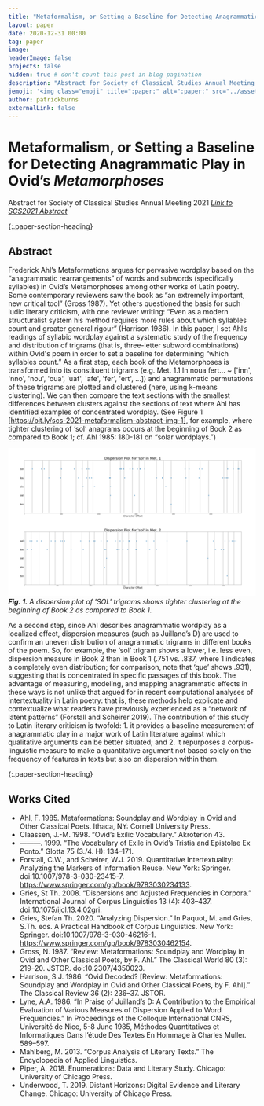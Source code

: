 ```yaml
---
title: "Metaformalism, or Setting a Baseline for Detecting Anagrammatic Play in Ovid’s Metamorphoses"
layout: paper
date: 2020-12-31 00:00
tag: paper
image:
headerImage: false
projects: false
hidden: true # don't count this post in blog pagination
description: "Abstract for Society of Classical Studies Annual Meeting 2021"
jemoji: '<img class="emoji" title=":paper:" alt=":paper:" src="../assets/images/paper-icon.png" height="20" width="20" align="absmiddle">'
author: patrickburns
externalLink: false
---
```


# Metaformalism, or Setting a Baseline for Detecting Anagrammatic Play in Ovid’s *Metamorphoses*
Abstract for Society of Classical Studies Annual Meeting 2021
*[Link to SCS2021 Abstract](https://classicalstudies.org/annual-meeting/152/abstract/metaformalism-or-setting-baseline-detecting-anagrammatic-play-ovid%E2%80%99s)*

{:.paper-section-heading}
## Abstract

Frederick Ahl’s Metaformations argues for pervasive wordplay based on the “anagrammatic rearrangements” of words and subwords (specifically syllables) in Ovid’s Metamorphoses among other works of Latin poetry. Some contemporary reviewers saw the book as “an extremely important, new critical tool” (Gross 1987). Yet others questioned the basis for such ludic literary criticism, with one reviewer writing: “Even as a modern structuralist system his method requires more rules about which syllables count and greater general rigour” (Harrison 1986).  In this paper, I set Ahl’s readings of syllabic wordplay against a systematic study of the frequency and distribution of trigrams (that is, three-letter subword combinations) within Ovid's poem in order to set a baseline for determining “which syllables count.” As a first step, each book of the Metamorphoses is transformed into its constituent trigrams (e.g. Met. 1.1 In noua fert... ~ ['inn', 'nno', 'nou', 'oua', 'uaf', 'afe', 'fer', 'ert', …]) and anagrammatic permutations of these trigrams are plotted and clustered (here, using k-means clustering). We can then compare the text sections with the smallest differences between clusters against the sections of text where Ahl has identified examples of concentrated wordplay. (See Figure 1 [https://bit.ly/scs-2021-metaformalism-abstract-img-1], for example, where tighter clustering of ‘sol’ anagrams occurs at the beginning of Book 2 as compared to Book 1; cf. Ahl 1985: 180-181 on “solar wordplays.”)

![Dispersion plot of 'SOL' trigram in Ovid, *Metamorphoses* 1 & 2](../assets/images/metaformalism.png)
***Fig. 1.*** *A dispersion plot of 'SOL' trigrams shows tighter clustering at the beginning of Book 2 as compared to Book 1.*

As a second step, since Ahl describes anagrammatic wordplay as a localized effect, dispersion measures (such as Juilland’s D) are used to confirm an uneven distribution of anagrammatic trigrams in different books of the poem. So, for example, the ‘sol’ trigram shows a lower, i.e. less even, dispersion measure in Book 2 than in Book 1 (.751 vs. .837, where 1 indicates a completely even distribution; for comparison, note that ‘que’ shows .931), suggesting that is concentrated in specific passages of this book. The advantage of measuring, modeling, and mapping anagrammatic effects in these ways is not unlike that argued for in recent computational analyses of intertextuality in Latin poetry: that is, these methods help explicate and contextualize what readers have previously experienced as a “network of latent patterns” (Forstall and Scheirer 2019). The contribution of this study to Latin literary criticism is twofold: 1. it provides a baseline measurement of anagrammatic play in a major work of Latin literature against which qualitative arguments can be better situated; and 2. it repurposes a corpus-linguistic measure to make a quantitative argument not based solely on the frequency of features in texts but also on dispersion within them.

{:.paper-section-heading}
## Works Cited

- Ahl, F. 1985. Metaformations: Soundplay and Wordplay in Ovid and Other Classical Poets. Ithaca, NY: Cornell University Press.
- Claassen, J.-M. 1998. “Ovid’s Exilic Vocabulary.” Akroterion 43.
- ———. 1999. “The Vocabulary of Exile in Ovid’s Tristia and Epistolae Ex Ponto.” Glotta 75 (3./4. H): 134–171.
- Forstall, C.W., and Scheirer, W.J. 2019. Quantitative Intertextuality: Analyzing the Markers of Information Reuse. New York: Springer. doi:10.1007/978-3-030-23415-7. https://www.springer.com/gp/book/9783030234133.
- Gries, St Th. 2008. “Dispersions and Adjusted Frequencies in Corpora.” International Journal of Corpus Linguistics 13 (4): 403–437. doi:10.1075/ijcl.13.4.02gri.
- Gries, Stefan Th. 2020. “Analyzing Dispersion.” In Paquot, M. and Gries, S.Th. eds. A Practical Handbook of Corpus Linguistics. New York: Springer. doi:10.1007/978-3-030-46216-1. https://www.springer.com/gp/book/9783030462154.
- Gross, N. 1987. “Review: Metaformations: Soundplay and Wordplay in Ovid and Other Classical Poets, by F. Ahl.” The Classical World 80 (3): 219–20. JSTOR. doi:10.2307/4350023.
- Harrison, S.J. 1986. “Ovid Decoded? [Review: Metaformations: Soundplay and Wordplay in Ovid and Other Classical Poets, by F. Ahl].” The Classical Review 36 (2): 236–37. JSTOR.
- Lyne, A.A. 1986. “In Praise of Juilland’s D: A Contribution to the Empirical Evaluation of Various Measures of Dispersion Applied to Word Frequencies.” In Proceedings of the Colloque International CNRS, Université de Nice, 5-8 June 1985, Méthodes Quantitatives et Informatiques Dans l’étude Des Textes En Hommage à Charles Muller. 589–597.
- Mahlberg, M. 2013. “Corpus Analysis of Literary Texts.” The Encyclopedia of Applied Linguistics.
- Piper, A. 2018. Enumerations: Data and Literary Study. Chicago: University of Chicago Press.
- Underwood, T. 2019. Distant Horizons: Digital Evidence and Literary Change. Chicago: University of Chicago Press.
